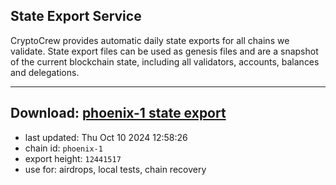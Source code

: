 ## State Export Service
CryptoCrew provides automatic daily state exports for all chains we validate. State export files can be used as genesis files and are a snapshot of the current blockchain state, including all validators, accounts, balances and delegations.

---
**Download: [phoenix-1 state export](https://dl-eu2.ccvalidators.com/SERVICE/terra2/phoenix-1_export_12441517.json)**
---

- last updated: Thu Oct 10 2024 12:58:26
- chain id: `phoenix-1`
- export height: `12441517`
- use for: airdrops, local tests, chain recovery
